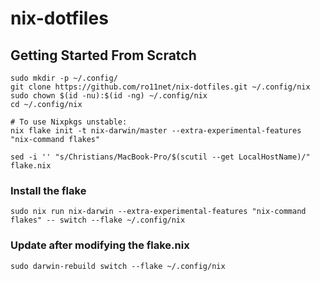 # nix-dotfiles

## Getting Started From Scratch

```shell
sudo mkdir -p ~/.config/
git clone https://github.com/ro11net/nix-dotfiles.git ~/.config/nix
sudo chown $(id -nu):$(id -ng) ~/.config/nix
cd ~/.config/nix

# To use Nixpkgs unstable:
nix flake init -t nix-darwin/master --extra-experimental-features "nix-command flakes"

sed -i '' "s/Christians/MacBook-Pro/$(scutil --get LocalHostName)/" flake.nix
```

### Install the flake

```shell
sudo nix run nix-darwin --extra-experimental-features "nix-command flakes" -- switch --flake ~/.config/nix
```

### Update after modifying the **flake.nix**

```shell
sudo darwin-rebuild switch --flake ~/.config/nix
```

